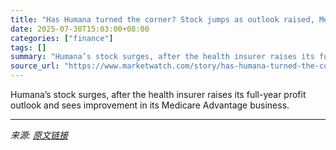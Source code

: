 ```yaml
---
title: "Has Humana turned the corner? Stock jumps as outlook raised, Medicare business improves"
date: 2025-07-30T15:03:00+08:00
categories: ["finance"]
tags: []
summary: "Humana’s stock surges, after the health insurer raises its full-year profit outlook and sees improvement in its Medicare Advantage business."
source_url: "https://www.marketwatch.com/story/has-humana-turned-the-corner-stock-jumps-as-outlook-raised-medicare-business-improves-00b1a878?mod=mw_rss_topstories"
---
```


Humana’s stock surges, after the health insurer raises its full-year profit outlook and sees improvement in its Medicare Advantage business.

---

*来源: [原文链接](https://www.marketwatch.com/story/has-humana-turned-the-corner-stock-jumps-as-outlook-raised-medicare-business-improves-00b1a878?mod=mw_rss_topstories)*
